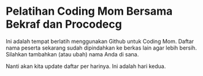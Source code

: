 # Pelatihan Coding Mom Bersama Bekraf dan Procodecg

Ini adalah tempat berlatih menggunakan Github untuk Coding Mom.
Daftar nama peserta sekarang sudah dipindahkan ke berkas lain agar lebih bersih.
Silahkan tambahkan (atau ubah) nama Anda di sana.

Nanti akan kita update daftar per harinya.
Ini adalah hari kedua.
